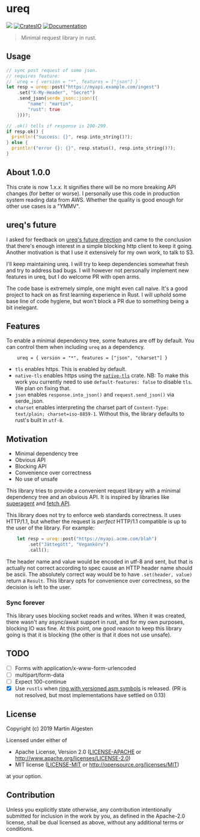 # ureq

![](https://github.com/algesten/ureq/workflows/CI/badge.svg)
[![CratesIO](https://img.shields.io/crates/v/ureq.svg)](https://crates.io/crates/ureq)
[![Documentation](https://docs.rs/ureq/badge.svg)](https://docs.rs/ureq)

> Minimal request library in rust.

## Usage

```rust
// sync post request of some json.
// requires feature:
// `ureq = { version = "*", features = ["json"] }`
let resp = ureq::post("https://myapi.example.com/ingest")
    .set("X-My-Header", "Secret")
    .send_json(serde_json::json!({
        "name": "martin",
        "rust": true
    }))?;

// .ok() tells if response is 200-299.
if resp.ok() {
  println!("success: {}", resp.into_string()?);
} else {
  println!("error {}: {}", resp.status(), resp.into_string()?);
}
```

## About 1.0.0

This crate is now 1.x.x. It signifies there will be no more breaking
API changes (for better or worse). I personally use this code in
production system reading data from AWS. Whether the quality is good
enough for other use cases is a "YMMV".

## ureq's future

I asked for feedback on [ureq's future
direction](https://www.reddit.com/r/rust/comments/eu6qg8/future_of_ureq_http_client_library/)
and came to the conclusion that there's enough interest in a simple
blocking http client to keep it going. Another motivation is that I
use it extensively for my own work, to talk to S3.

I'll keep maintaining ureq. I will try to keep dependencies somewhat
fresh and try to address bad bugs. I will however not personally
implement new features in ureq, but I do welcome PR with open arms.

The code base is extremely simple, one might even call naive. It's a
good project to hack on as first learning experience in Rust. I will
uphold some base line of code hygiene, but won't block a PR due to
something being a bit inelegant.

## Features

To enable a minimal dependency tree, some features are off by default.
You can control them when including `ureq` as a dependency.

```
    ureq = { version = "*", features = ["json", "charset"] }
```

* `tls` enables https. This is enabled by default.
* `native-tls` enables https using the [`native-tls`](https://crates.io/crates/native-tls) crate. 
  NB: To make this work you currently need to use `default-features: false` to disable `tls`.
  We plan on fixing that.
* `json` enables `response.into_json()` and `request.send_json()` via serde_json.
* `charset` enables interpreting the charset part of
  `Content-Type: text/plain; charset=iso-8859-1`. Without this, the library
  defaults to rust's built in `utf-8`.

## Motivation

  * Minimal dependency tree
  * Obvious API
  * Blocking API
  * Convenience over correctness
  * No use of unsafe

This library tries to provide a convenient request library with a minimal dependency
tree and an obvious API. It is inspired by libraries like
[superagent](http://visionmedia.github.io/superagent/) and
[fetch API](https://developer.mozilla.org/en-US/docs/Web/API/Fetch_API).

This library does not try to enforce web standards correctness. It uses HTTP/1.1,
but whether the request is _perfect_ HTTP/1.1 compatible is up to the user of the
library. For example:

```rust
    let resp = ureq::post("https://myapi.acme.com/blah")
        .set("Jättegött", "Vegankörv")
        .call();
```

The header name and value would be encoded in utf-8 and sent, but that is actually not
correct according to spec cause an HTTP header name should be ascii. The absolutely
correct way would be to have `.set(header, value)` return a `Result`. This library opts
for convenience over correctness, so the decision is left to the user.

### Sync forever

This library uses blocking socket reads and writes. When it was
created, there wasn't any async/await support in rust, and for my own
purposes, blocking IO was fine. At this point, one good reason to keep
this library going is that it is blocking (the other is that it does not
use unsafe).

## TODO

- [ ] Forms with application/x-www-form-urlencoded
- [ ] multipart/form-data
- [ ] Expect 100-continue
- [x] Use `rustls` when [ring with versioned asm symbols](https://github.com/briansmith/ring/pull/619) is released. (PR is not resolved, but most implementations have settled on 0.13)

## License

Copyright (c) 2019 Martin Algesten

Licensed under either of

 * Apache License, Version 2.0
   ([LICENSE-APACHE](LICENSE-APACHE) or http://www.apache.org/licenses/LICENSE-2.0)
 * MIT license
   ([LICENSE-MIT](LICENSE-MIT) or http://opensource.org/licenses/MIT)

at your option.

## Contribution

Unless you explicitly state otherwise, any contribution intentionally submitted
for inclusion in the work by you, as defined in the Apache-2.0 license, shall be
dual licensed as above, without any additional terms or conditions.
